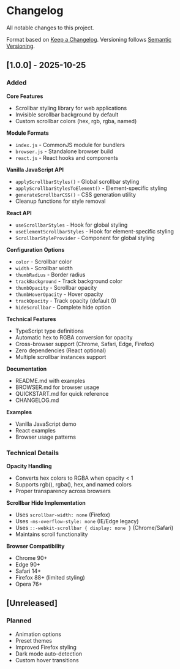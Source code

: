# Changelog

All notable changes to this project.

Format based on [Keep a Changelog](https://keepachangelog.com/en/1.0.0/).
Versioning follows [Semantic Versioning](https://semver.org/spec/v2.0.0.html).

## [1.0.0] - 2025-10-25

### Added

**Core Features**
- Scrollbar styling library for web applications
- Invisible scrollbar background by default
- Custom scrollbar colors (hex, rgb, rgba, named)

**Module Formats**
- `index.js` - CommonJS module for bundlers
- `browser.js` - Standalone browser build
- `react.js` - React hooks and components

**Vanilla JavaScript API**
- `applyScrollbarStyles()` - Global scrollbar styling
- `applyScrollbarStylesToElement()` - Element-specific styling
- `generateScrollbarCSS()` - CSS generation utility
- Cleanup functions for style removal

**React API**
- `useScrollbarStyles` - Hook for global styling
- `useElementScrollbarStyles` - Hook for element-specific styling
- `ScrollbarStyleProvider` - Component for global styling

**Configuration Options**
- `color` - Scrollbar color
- `width` - Scrollbar width
- `thumbRadius` - Border radius
- `trackBackground` - Track background color
- `thumbOpacity` - Scrollbar opacity
- `thumbHoverOpacity` - Hover opacity
- `trackOpacity` - Track opacity (default 0)
- `hideScrollbar` - Complete hide option

**Technical Features**
- TypeScript type definitions
- Automatic hex to RGBA conversion for opacity
- Cross-browser support (Chrome, Safari, Edge, Firefox)
- Zero dependencies (React optional)
- Multiple scrollbar instances support

**Documentation**
- README.md with examples
- BROWSER.md for browser usage
- QUICKSTART.md for quick reference
- CHANGELOG.md

**Examples**
- Vanilla JavaScript demo
- React examples
- Browser usage patterns

### Technical Details

**Opacity Handling**
- Converts hex colors to RGBA when opacity < 1
- Supports rgb(), rgba(), hex, and named colors
- Proper transparency across browsers

**Scrollbar Hide Implementation**
- Uses `scrollbar-width: none` (Firefox)
- Uses `-ms-overflow-style: none` (IE/Edge legacy)
- Uses `::-webkit-scrollbar { display: none }` (Chrome/Safari)
- Maintains scroll functionality

**Browser Compatibility**
- Chrome 90+
- Edge 90+
- Safari 14+
- Firefox 88+ (limited styling)
- Opera 76+

## [Unreleased]

### Planned
- Animation options
- Preset themes
- Improved Firefox styling
- Dark mode auto-detection
- Custom hover transitions
